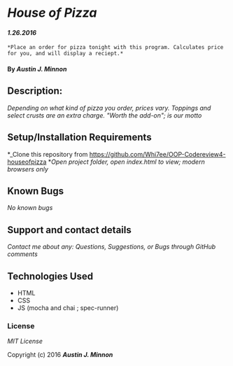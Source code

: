 # _House of Pizza_
#### _1.26.2016_
    *Place an order for pizza tonight with this program. Calculates price for you, and will display a reciept.*

#### By _**Austin J. Minnon**_

## Description:
_Depending on what kind of pizza you order, prices vary. Toppings and select crusts are an extra charge. "Worth the add-on"; is our motto_

## Setup/Installation Requirements

*_Clone this repository from https://github.com/Whi7ee/OOP-Codereview4-houseofpizza
*_Open project folder, open index.html to view; modern browsers only_

## Known Bugs

_No known bugs_

## Support and contact details

_Contact me about any: Questions, Suggestions, or Bugs through GitHub comments_

## Technologies Used

* HTML
* CSS
* JS
(mocha and chai ; spec-runner)

### License

*MIT License*

Copyright (c) 2016 **_Austin J. Minnon_**
